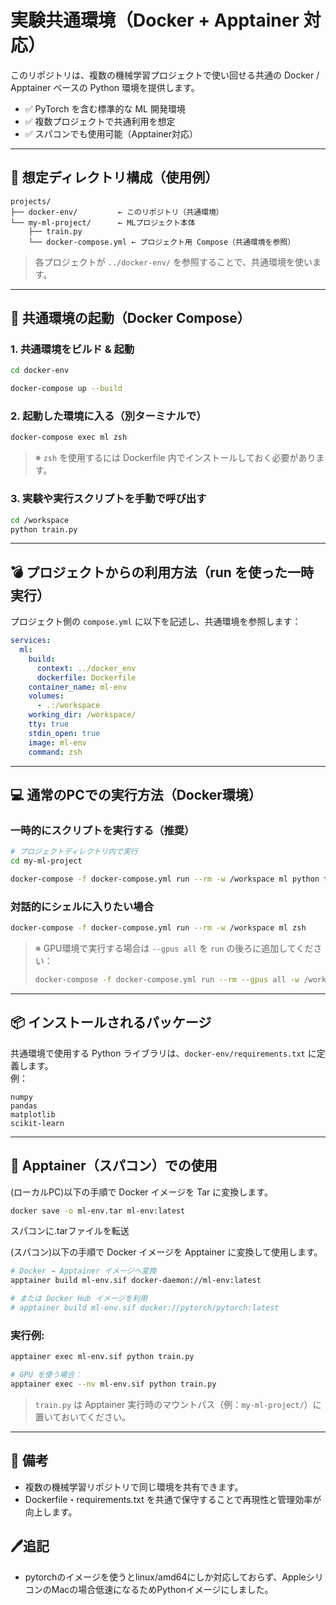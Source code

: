 # 実験共通環境（Docker + Apptainer 対応）

このリポジトリは、複数の機械学習プロジェクトで使い回せる共通の Docker / Apptainer ベースの Python 環境を提供します。

- ✅ PyTorch を含む標準的な ML 開発環境  
- ✅ 複数プロジェクトで共通利用を想定  
- ✅ スパコンでも使用可能（Apptainer対応）

---

## 📁 想定ディレクトリ構成（使用例）

```
projects/
├── docker-env/         ← このリポジトリ（共通環境）
└── my-ml-project/      ← MLプロジェクト本体
    ├── train.py
    └── docker-compose.yml ← プロジェクト用 Compose（共通環境を参照）
```

> 各プロジェクトが `../docker-env/` を参照することで、共通環境を使います。

---

## 🚀 共通環境の起動（Docker Compose）

### 1. 共通環境をビルド & 起動

```bash
cd docker-env

docker-compose up --build
```

### 2. 起動した環境に入る（別ターミナルで）

```bash
docker-compose exec ml zsh
```

> ※ `zsh` を使用するには Dockerfile 内でインストールしておく必要があります。

### 3. 実験や実行スクリプトを手動で呼び出す

```bash
cd /workspace
python train.py
```

---

## 💣 プロジェクトからの利用方法（run を使った一時実行）

プロジェクト側の `compose.yml` に以下を記述し、共通環境を参照します：

```yaml
services:
  ml:
    build:
      context: ../docker_env
      dockerfile: Dockerfile
    container_name: ml-env
    volumes:
      - .:/workspace    
    working_dir: /workspace/
    tty: true
    stdin_open: true
    image: ml-env
    command: zsh
```

---

## 💻 通常のPCでの実行方法（Docker環境）

### 一時的にスクリプトを実行する（推奨）

```bash
# プロジェクトディレクトリ内で実行
cd my-ml-project

docker-compose -f docker-compose.yml run --rm -w /workspace ml python train.py
```

### 対話的にシェルに入りたい場合

```bash
docker-compose -f docker-compose.yml run --rm -w /workspace ml zsh
```

> ※ GPU環境で実行する場合は `--gpus all` を `run` の後ろに追加してください：
>
> ```bash
> docker-compose -f docker-compose.yml run --rm --gpus all -w /workspace ml python train.py
> ```

---

## 📦 インストールされるパッケージ

共通環境で使用する Python ライブラリは、`docker-env/requirements.txt` に定義します。  
例：

```
numpy
pandas
matplotlib
scikit-learn
```

---

## 🚀 Apptainer（スパコン）での使用

(ローカルPC)以下の手順で Docker イメージを Tar に変換します。

```bash
docker save -o ml-env.tar ml-env:latest
```
スパコンに.tarファイルを転送

(スパコン)以下の手順で Docker イメージを Apptainer に変換して使用します。

```bash
# Docker → Apptainer イメージへ変換
apptainer build ml-env.sif docker-daemon://ml-env:latest

# または Docker Hub イメージを利用
# apptainer build ml-env.sif docker://pytorch/pytorch:latest
```

### 実行例:

```bash
apptainer exec ml-env.sif python train.py

# GPU を使う場合：
apptainer exec --nv ml-env.sif python train.py
```

> `train.py` は Apptainer 実行時のマウントパス（例：`my-ml-project/`）に置いておいてください。

---

## 🔁 備考

- 複数の機械学習リポジトリで同じ環境を共有できます。
- Dockerfile・requirements.txt を共通で保守することで再現性と管理効率が向上します。

## 🖊️追記

- pytorchのイメージを使うとlinux/amd64にしか対応しておらず、AppleシリコンのMacの場合低速になるためPythonイメージにしました。
